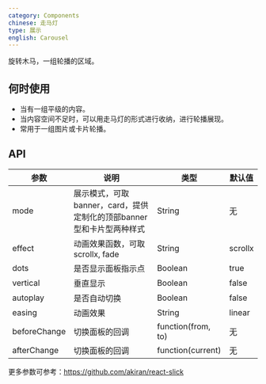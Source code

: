 ```yaml
---
category: Components
chinese: 走马灯
type: 展示
english: Carousel
---
```


旋转木马，一组轮播的区域。

## 何时使用

- 当有一组平级的内容。
- 当内容空间不足时，可以用走马灯的形式进行收纳，进行轮播展现。
- 常用于一组图片或卡片轮播。

## API

| 参数             | 说明                                         | 类型     | 默认值                          |
|------------------|----------------------------------------------|----------|---------------------------------|
| mode | 展示模式，可取banner，card，提供定制化的顶部banner型和卡片型两种样式 | String | 无 |
| effect           | 动画效果函数，可取 scrollx, fade | String | scrollx |
| dots | 是否显示面板指示点 | Boolean   | true |
| vertical | 垂直显示 | Boolean   | false |
| autoplay | 是否自动切换 | Boolean   | false |
| easing | 动画效果 | String   | linear |
| beforeChange      | 切换面板的回调                              | function(from, to) | 无
| afterChange       | 切换面板的回调                              | function(current)  | 无

更多参数可参考：https://github.com/akiran/react-slick

<style>
.demo-preview-wrapper .demo-preview-scroller * {
    box-sizing: border-box;
}
.am-carousel .slick-slide {
  text-align: center;
  height: 120px;
  line-height: 120px;
  background: #71B5DE;
  color: #fff;
  overflow: hidden;
}
.variable-width .slick-slide p, h3 {
  background: #71B5DE;
  color: #fff;
  text-align: center;
}
.variable-width .slick-slide p {
  height: 352px;
  margin: 0px 10px;
  line-height: 352px;
}
h3 {
  height: 120px;
}
#components-carousel-demo-vertical .am-carousel {
  margin-right: 35px;
}
</style>
